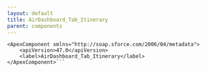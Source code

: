 ```yaml
---
layout: default
title: AirDashboard_Tab_Itinerary
parent: components
---
```


```<?xml version="1.0" encoding="UTF-8"?>
<ApexComponent xmlns="http://soap.sforce.com/2006/04/metadata">
    <apiVersion>47.0</apiVersion>
    <label>AirDashboard_Tab_Itinerary</label>
</ApexComponent>```
